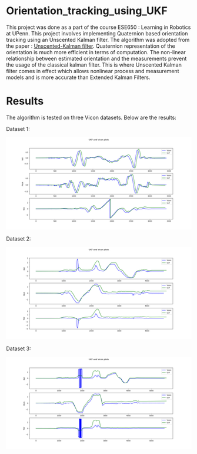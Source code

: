 # Orientation_tracking_using_UKF

This project was done as a part of the course ESE650 : Learning in Robotics at UPenn. This project involves implementing Quaternion based orientation tracking using an Unscented Kalman filter. The algorithm was adopted from the paper : [Unscented-Kalman filter](https://ieeexplore.ieee.org/document/1257247). Quaternion representation of the orientation is much more efficient in terms of computation. The non-linear relationship between estimated orientation and the measurements prevent the usage of the classical kalman filter. This is where Unscented Kalman filter comes in effect which allows nonlinear process and measurement models and is more accurate than Extended Kalman Filters.

# Results

The algorithm is tested on three Vicon datasets. Below are the results:

Dataset 1:
<p float="center">
  <img src="./Results/res1.png" alt="Algorithm" class="center">
</p>

Dataset 2:
<p float="center">
  <img src="./Results/res2.png" alt="Algorithm" class="center">
</p>

Dataset 3:
<p float="center">
  <img src="./Results/res3.png" alt="Algorithm" class="center">
</p>


